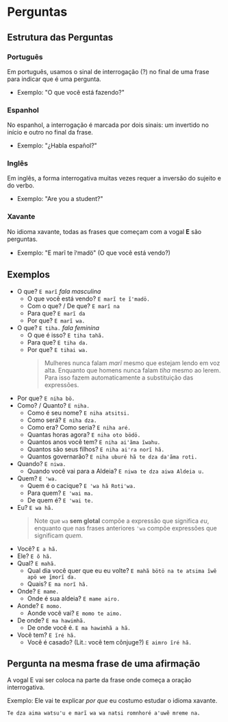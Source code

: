 # Perguntas

## Estrutura das Perguntas

### Português

Em português, usamos o sinal de interrogação (?) no final de uma frase para indicar que é uma pergunta.

- Exemplo: "O que você está fazendo?"

### Espanhol

No espanhol, a interrogação é marcada por dois sinais: um invertido no início e outro no final da frase.

- Exemplo: "¿Habla español?"

### Inglês

Em inglês, a forma interrogativa muitas vezes requer a inversão do sujeito e do verbo.

- Exemplo: "Are you a student?"

### Xavante

No idioma xavante, todas as frases que começam com a vogal **E** são perguntas.

- Exemplo: "E marĩ te ĩꞌmadö" (O que você está vendo?)

## Exemplos

- O que? `E marĩ` _fala masculina_
  - O que você está vendo? `E marĩ te ĩꞌmadö.`
  - Com o que? / De que? `E marĩ na`
  - Para que? `E marĩ da`
  - Por que? `E marĩ wa.`
- O que? `E tiha.` _fala feminina_
  - O que é isso? `E tiha tahã.`
  - Para que? `E tiha da.`
  - Por que? `E tihai wa.`
    > Mulheres nunca falam _marĩ_ mesmo que estejam lendo em voz alta. Enquanto que homens nunca falam _tiha_ mesmo ao lerem. Para isso fazem automaticamente a substituição das expressões.
- Por que? `E niha bö.`
- Como? / Quanto? `E niha.`
  - Como é seu nome? `E niha atsitsi.`
  - Como será? `E niha dza.`
  - Como era? Como seria? `E niha aré.`
  - Quantas horas agora? `E niha oto bödö.`
  - Quantos anos você tem? `E niha aiꞌãma ĩwahu.`
  - Quantos são seus filhos? `E niha aiꞌra norĩ hã.`
  - Quantos governarão? `E niha uburé hã te dza daꞌãma roti.`
- Quando? `E niwa.`
  - Quando você vai para a Aldeia? `E niwa te dza aiwa Aldeia u.`
- Quem? `E ꞌwa.`
  - Quem é o cacique? `E ꞌwa hã Rotiꞌwa.`
  - Para quem? `E ꞌwai ma.`
  - De quem é? `E ꞌwai te.`
- Eu? `E wa hã.`
  > Note que `wa` **sem glotal** compõe a expressão que significa _eu_, enquanto que nas frases anteriores `ꞌwa` compõe expressões que significam _quem_.
- Você? `E a hã.`
- Ele? `E õ hã.`
- Qual? `E mahã.`
  - Qual dia você quer que eu eu volte? `E mahã bötö na te atsima ĩwẽ apö we ĩ̱morĩ da.`
  - Quais? `E ma norĩ hã.`
- Onde? `E mame.`
  - Onde é sua aldeia? `E mame airo.`
- Aonde? `E momo.`
  - Aonde você vai? `E momo te aimo.`
- De onde? `E ma hawimhã.`
  - De onde você é. `E ma hawimhã a hã.`
- Você tem? `E ĩré hã.`
  - Você é casado? (Lit.: você tem cônjuge?) `E aimro ĩré hã.`

## Pergunta na mesma frase de uma afirmação

A vogal E vai ser coloca na parte da frase onde começa a oração interrogativa.

Exemplo: Ele vai te explicar _por que_ eu costumo estudar o idioma xavante.

`Te dza aima watsuꞌu e marĩ wa wa natsi romnhoré aꞌuwẽ mreme na.`
